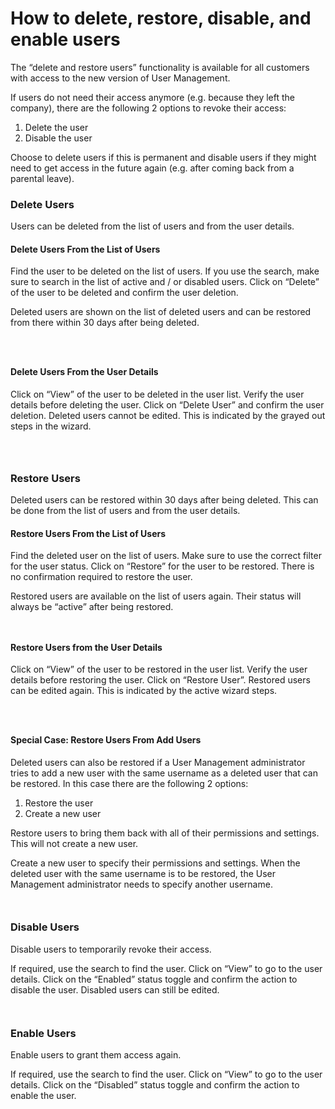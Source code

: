 # How to delete, restore, disable, and enable users

The “delete and restore users” functionality is available for all customers with access to the new version of User Management.

If users do not need their access anymore (e.g. because they left the company), there are the following 2 options to revoke their access:

1. Delete the user
2. Disable the user

Choose to delete users if this is permanent and disable users if they might need to get access in the future again (e.g. after coming back from a parental leave).

### Delete Users <a href="#delete-users" id="delete-users"></a>

Users can be deleted from the list of users and from the user details.

#### Delete Users From the List of Users <a href="#delete-users-from-the-list-of-users" id="delete-users-from-the-list-of-users"></a>

Find the user to be deleted on the list of users. If you use the search, make sure to search in the list of active and / or disabled users. Click on “Delete” of the user to be deleted and confirm the user deletion.

Deleted users are shown on the list of deleted users and can be restored from there within 30 days after being deleted.

<figure><img src="../../.gitbook/assets/image (41) (1).png" alt=""><figcaption></figcaption></figure>

<figure><img src="../../.gitbook/assets/image (40) (1).png" alt=""><figcaption></figcaption></figure>

<figure><img src="../../.gitbook/assets/image (39) (1).png" alt=""><figcaption></figcaption></figure>

#### Delete Users From the User Details <a href="#delete-users-from-the-user-details" id="delete-users-from-the-user-details"></a>

Click on “View” of the user to be deleted in the user list. Verify the user details before deleting the user. Click on “Delete User” and confirm the user deletion. Deleted users cannot be edited. This is indicated by the grayed out steps in the wizard.

<figure><img src="../../.gitbook/assets/image (38) (1).png" alt=""><figcaption></figcaption></figure>

<figure><img src="../../.gitbook/assets/image (37) (1).png" alt=""><figcaption></figcaption></figure>

<figure><img src="../../.gitbook/assets/image (36) (1).png" alt=""><figcaption></figcaption></figure>



### Restore Users <a href="#restore-users" id="restore-users"></a>

Deleted users can be restored within 30 days after being deleted. This can be done from the list of users and from the user details.

#### Restore Users From the List of Users <a href="#restore-users-from-the-list-of-users" id="restore-users-from-the-list-of-users"></a>

Find the deleted user on the list of users. Make sure to use the correct filter for the user status. Click on “Restore” for the user to be restored. There is no confirmation required to restore the user.

Restored users are available on the list of users again. Their status will always be “active” after being restored.

<figure><img src="../../.gitbook/assets/image (35) (1).png" alt=""><figcaption></figcaption></figure>

<figure><img src="../../.gitbook/assets/image (34) (1).png" alt=""><figcaption></figcaption></figure>

#### Restore Users from the User Details <a href="#restore-users-from-the-user-details" id="restore-users-from-the-user-details"></a>

Click on “View” of the user to be restored in the user list. Verify the user details before restoring the user. Click on “Restore User”. Restored users can be edited again. This is indicated by the active wizard steps.

<figure><img src="../../.gitbook/assets/image (33) (1).png" alt=""><figcaption></figcaption></figure>

<figure><img src="../../.gitbook/assets/image (32) (1).png" alt=""><figcaption></figcaption></figure>

<figure><img src="../../.gitbook/assets/image (31) (1).png" alt=""><figcaption></figcaption></figure>

#### Special Case: Restore Users From Add Users <a href="#special-case-restore-users-from-add-users" id="special-case-restore-users-from-add-users"></a>

Deleted users can also be restored if a User Management administrator tries to add a new user with the same username as a deleted user that can be restored. In this case there are the following 2 options:

1. Restore the user
2. Create a new user

Restore users to bring them back with all of their permissions and settings. This will not create a new user.

Create a new user to specify their permissions and settings. When the deleted user with the same username is to be restored, the User Management administrator needs to specify another username.

<figure><img src="../../.gitbook/assets/image (30) (1).png" alt=""><figcaption></figcaption></figure>

<figure><img src="../../.gitbook/assets/image (29) (1).png" alt=""><figcaption></figcaption></figure>

### Disable Users <a href="#disable-users" id="disable-users"></a>

Disable users to temporarily revoke their access.

If required, use the search to find the user. Click on “View” to go to the user details. Click on the “Enabled” status toggle and confirm the action to disable the user. Disabled users can still be edited.

<figure><img src="../../.gitbook/assets/image (28) (1).png" alt=""><figcaption></figcaption></figure>

<figure><img src="../../.gitbook/assets/image (27) (1).png" alt=""><figcaption></figcaption></figure>

### Enable Users <a href="#enable-users" id="enable-users"></a>

Enable users to grant them access again.

If required, use the search to find the user. Click on “View” to go to the user details. Click on the “Disabled” status toggle and confirm the action to enable the user.

<figure><img src="../../.gitbook/assets/image (26) (1).png" alt=""><figcaption></figcaption></figure>
